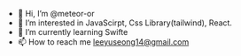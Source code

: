 - 👋 Hi, I’m @meteor-or
- 👀 I’m interested in JavaScirpt, Css Library(tailwind), React.
- 🌱 I’m currently learning Swifte
- 📫 How to reach me leeyuseong14@gmail.com

